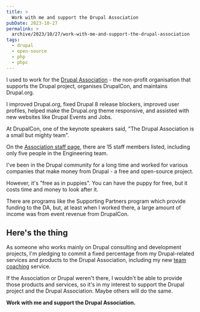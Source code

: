 ```yaml
---
title: >
  Work with me and support the Drupal Association
pubDate: 2023-10-27
permalink: >
  archive/2023/10/27/work-with-me-and-support-the-drupal-association
tags:
  - drupal
  - open-source
  - php
  - phpc
---
```


I used to work for the [Drupal Association][association] - the non-profit organisation that supports the Drupal project, organises DrupalCon, and maintains Drupal.org.

I improved Drupal.org, fixed Drupal 8 release blockers, improved user profiles, helped make the Drupal.org theme responsive, and assisted with new websites like Drupal Events and Jobs.

At DrupalCon, one of the keynote speakers said, "The Drupal Association is a small but mighty team".

On the [Association staff page][staff], there are 15 staff members listed, including only five people in the Engineering team.

I've been in the Drupal community for a long time and worked for various companies that make money from Drupal - a free and open-source project.

However, it's "free as in puppies". You can have the puppy for free, but it costs time and money to look after it.

There are programs like the Supporting Partners program which provide funding to the DA, but, at least when I worked there, a large amount of income was from event revenue from DrupalCon.

## Here's the thing

As someone who works mainly on Drupal consulting and development projects, I'm pledging to commit a fixed percentage from my Drupal-related services and products to the Drupal Association, including my new [team coaching] service.

If the Association or Drupal weren't there, I wouldn't be able to provide those products and services, so it's in my interest to support the Drupal project and the Drupal Association. Maybe others will do the same.

**Work with me and support the Drupal Association.**

[association]: https://www.drupal.org/association
[staff]: https://www.drupal.org/association/staff
[team coaching]: https://www.oliverdavies.uk/team-coaching
